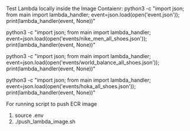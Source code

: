 
Test Lambda locally inside the Image Contaienr: python3 -c "import json; from main import lambda_handler; event=json.load(open('event.json')); print(lambda_handler(event, None))"



python3 -c "import json; from main import lambda_handler; event=json.load(open('events/nike_men_all_shoes.json')); print(lambda_handler(event, None))"

python3 -c "import json; from main import lambda_handler; event=json.load(open('events/world_balance_all_shoes.json')); print(lambda_handler(event, None))"


python3 -c "import json; from main import lambda_handler; event=json.load(open('events/hoka_all_shoes.json')); print(lambda_handler(event, None))"


For running script to push ECR image

1. source .env
2. ./push_lambda_image.sh
